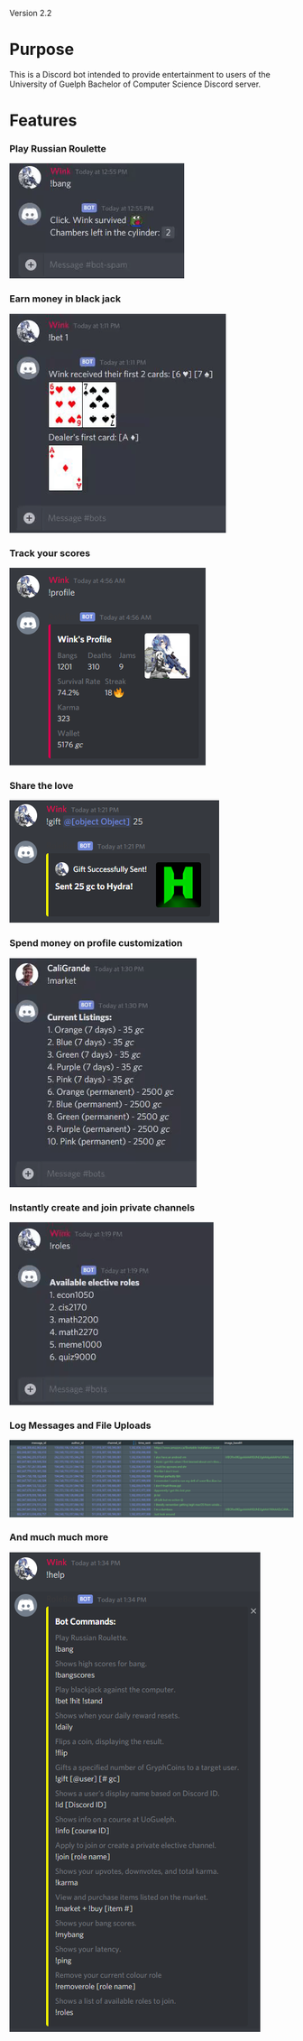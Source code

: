 Version 2.2
# Purpose
This is a Discord bot intended to provide entertainment to users of the
University of Guelph Bachelor of Computer Science Discord server.

# Features

### Play Russian Roulette
![Russian Roulette Demo](demo/bot_bang.gif)

### Earn money in black jack
![Black Jack Demo](demo/bot_bj.gif)

### Track your scores
![Score Tracking Demo](demo/bot_profile.PNG)

### Share the love
![Gifting Demo](demo/bot_gift.PNG)

### Spend money on profile customization
![Market and Shopping Demo](demo/bot_market.gif)

### Instantly create and join private channels
![Roles Demo](demo/bot_roles.gif)

### Log Messages and File Uploads
![Message Logging Demo](demo/bot_logging.PNG)

### And much much more
![Help Demo](demo/bot_help.PNG)
